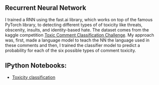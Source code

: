 ## Recurrent Neural Network

I trained a RNN using the fast.ai library, which works on top of the famous PyTorch library, to detecting different types of of toxicity like threats, obscenity, insults, and identity-based hate. The dataset comes from the kaggle competition [Toxic Comment Classification Challenge](https://www.kaggle.com/c/jigsaw-toxic-comment-classification-challenge/overview). My approach was, first, made a language model to teach the NN the language used in these comments and then, I trained the classifier model to predict a probability for each of the six possible types of comment toxicity.

## IPython Notebooks:

- [Toxicity classification](https://nbviewer.jupyter.org/github/vorsatti/Deep-Learning/blob/master/RNN/Toxicity%20classification.ipynb)
